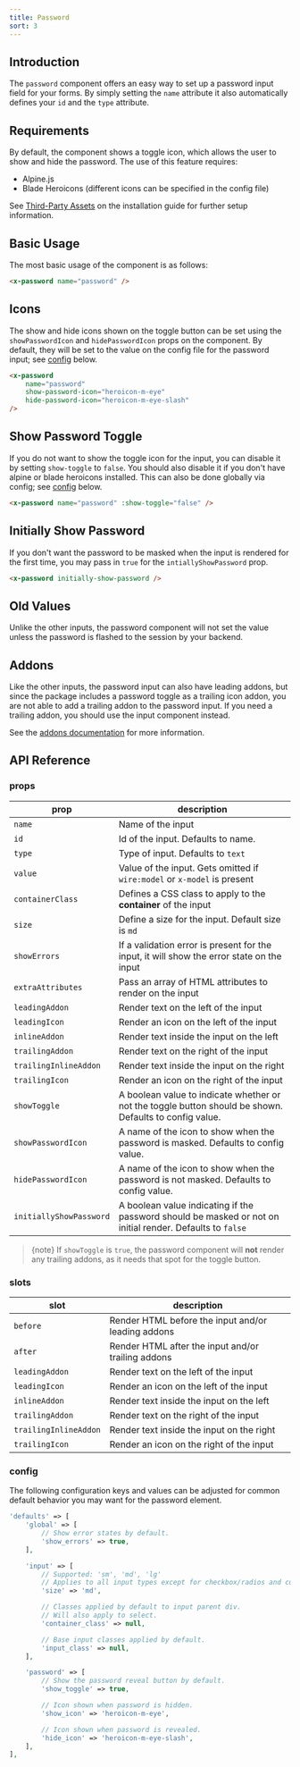 ```yaml
---
title: Password
sort: 3
---
```


## Introduction

The `password` component offers an easy way to set up a password input field for your forms. By simply setting the `name` attribute it also automatically defines your `id` and the `type` attribute.

## Requirements

By default, the component shows a toggle icon, which allows the user to show and hide the password. The use of this feature requires:

- Alpine.js
- Blade Heroicons (different icons can be specified in the config file)

See [Third-Party Assets](/docs/laravel-form-components/{version}/installation#user-content-third-party-assets) on the installation guide for further setup information.

## Basic Usage

The most basic usage of the component is as follows:

```html
<x-password name="password" />
```

## Icons

The show and hide icons shown on the toggle button can be set using the `showPasswordIcon` and `hidePasswordIcon` props on the component. By default, they will be set to the value on the config
file for the password input; see [config](#user-content-config) below.

```html
<x-password
    name="password"
    show-password-icon="heroicon-m-eye"
    hide-password-icon="heroicon-m-eye-slash"
/>
```

## Show Password Toggle

If you do not want to show the toggle icon for the input, you can disable it by setting `show-toggle` to `false`. You should also disable it if you don't have alpine or blade heroicons installed.
This can also be done globally via config; see [config](#user-content-config) below.

```html
<x-password name="password" :show-toggle="false" />
```

## Initially Show Password

If you don't want the password to be masked when the input is rendered for the first time, you may pass in `true` for the `intiallyShowPassword` prop.

```html
<x-password initially-show-password />
```

## Old Values

Unlike the other inputs, the password component will not set the value unless the password is flashed to the session by your backend.

## Addons

Like the other inputs, the password input can also have leading addons, but since the package
includes a password toggle as a trailing icon addon, you are not able to add a trailing addon
to the password input. If you need a trailing addon, you should use the input component instead.

See the [addons documentation](/docs/laravel-form-components/{version}/advanced-usage/addons) for more information.

## API Reference

### props

| prop                    | description                                                                                               |
| ----------------------- | --------------------------------------------------------------------------------------------------------- |
| `name`                  | Name of the input                                                                                         |
| `id`                    | Id of the input. Defaults to name.                                                                        |
| `type`                  | Type of input. Defaults to `text`                                                                         |
| `value`                 | Value of the input. Gets omitted if `wire:model` or `x-model` is present                                  |
| `containerClass`        | Defines a CSS class to apply to the **container** of the input                                            |
| `size`                  | Define a size for the input. Default size is `md`                                                         |
| `showErrors`            | If a validation error is present for the input, it will show the error state on the input                 |
| `extraAttributes`       | Pass an array of HTML attributes to render on the input                                                   |
| `leadingAddon`          | Render text on the left of the input                                                                      |
| `leadingIcon`           | Render an icon on the left of the input                                                                   |
| `inlineAddon`           | Render text inside the input on the left                                                                  |
| `trailingAddon`         | Render text on the right of the input                                                                     |
| `trailingInlineAddon`   | Render text inside the input on the right                                                                 |
| `trailingIcon`          | Render an icon on the right of the input                                                                  |
| `showToggle`            | A boolean value to indicate whether or not the toggle button should be shown. Defaults to config value.   |
| `showPasswordIcon`      | A name of the icon to show when the password is masked. Defaults to config value.                         |
| `hidePasswordIcon`      | A name of the icon to show when the password is not masked. Defaults to config value.                     |
| `initiallyShowPassword` | A boolean value indicating if the password should be masked or not on initial render. Defaults to `false` |

> {note} If `showToggle` is `true`, the password component will **not** render any trailing addons, as it needs that spot for the toggle button.

### slots

| slot                  | description                                        |
| --------------------- | -------------------------------------------------- |
| `before`              | Render HTML before the input and/or leading addons |
| `after`               | Render HTML after the input and/or trailing addons |
| `leadingAddon`        | Render text on the left of the input               |
| `leadingIcon`         | Render an icon on the left of the input            |
| `inlineAddon`         | Render text inside the input on the left           |
| `trailingAddon`       | Render text on the right of the input              |
| `trailingInlineAddon` | Render text inside the input on the right          |
| `trailingIcon`        | Render an icon on the right of the input           |

### config

The following configuration keys and values can be adjusted for common default behavior
you may want for the password element.

```php
'defaults' => [
    'global' => [
        // Show error states by default.
        'show_errors' => true,
    ],

    'input' => [
        // Supported: 'sm', 'md', 'lg'
        // Applies to all input types except for checkbox/radios and custom select.
        'size' => 'md',

        // Classes applied by default to input parent div.
        // Will also apply to select.
        'container_class' => null,

        // Base input classes applied by default.
        'input_class' => null,
    ],

    'password' => [
        // Show the password reveal button by default.
        'show_toggle' => true,

        // Icon shown when password is hidden.
        'show_icon' => 'heroicon-m-eye',

        // Icon shown when password is revealed.
        'hide_icon' => 'heroicon-m-eye-slash',
    ],
],
```
